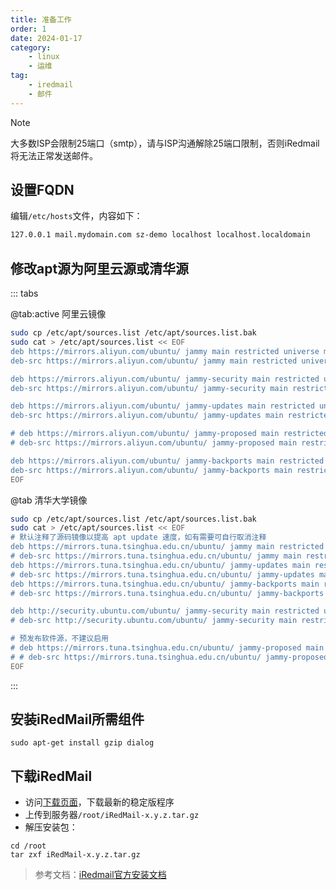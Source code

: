 ```yaml
---
title: 准备工作
order: 1
date: 2024-01-17
category:
    - linux
    - 运维
tag:
    - iredmail
    - 邮件
---
```

>[!note]
>大多数ISP会限制25端口（smtp），请与ISP沟通解除25端口限制，否则iRedmail将无法正常发送邮件。

## 设置FQDN

编辑`/etc/hosts`文件，内容如下：

```bash
127.0.0.1 mail.mydomain.com sz-demo localhost localhost.localdomain
```

## 修改apt源为阿里云源或清华源

::: tabs

@tab:active 阿里云镜像

```bash
sudo cp /etc/apt/sources.list /etc/apt/sources.list.bak
sudo cat > /etc/apt/sources.list << EOF
deb https://mirrors.aliyun.com/ubuntu/ jammy main restricted universe multiverse
deb-src https://mirrors.aliyun.com/ubuntu/ jammy main restricted universe multiverse

deb https://mirrors.aliyun.com/ubuntu/ jammy-security main restricted universe multiverse
deb-src https://mirrors.aliyun.com/ubuntu/ jammy-security main restricted universe multiverse

deb https://mirrors.aliyun.com/ubuntu/ jammy-updates main restricted universe multiverse
deb-src https://mirrors.aliyun.com/ubuntu/ jammy-updates main restricted universe multiverse

# deb https://mirrors.aliyun.com/ubuntu/ jammy-proposed main restricted universe multiverse
# deb-src https://mirrors.aliyun.com/ubuntu/ jammy-proposed main restricted universe multiverse

deb https://mirrors.aliyun.com/ubuntu/ jammy-backports main restricted universe multiverse
deb-src https://mirrors.aliyun.com/ubuntu/ jammy-backports main restricted universe multiverse
EOF
```

@tab 清华大学镜像

```bash
sudo cp /etc/apt/sources.list /etc/apt/sources.list.bak
sudo cat > /etc/apt/sources.list << EOF
# 默认注释了源码镜像以提高 apt update 速度，如有需要可自行取消注释
deb https://mirrors.tuna.tsinghua.edu.cn/ubuntu/ jammy main restricted universe multiverse
# deb-src https://mirrors.tuna.tsinghua.edu.cn/ubuntu/ jammy main restricted universe multiverse
deb https://mirrors.tuna.tsinghua.edu.cn/ubuntu/ jammy-updates main restricted universe multiverse
# deb-src https://mirrors.tuna.tsinghua.edu.cn/ubuntu/ jammy-updates main restricted universe multiverse
deb https://mirrors.tuna.tsinghua.edu.cn/ubuntu/ jammy-backports main restricted universe multiverse
# deb-src https://mirrors.tuna.tsinghua.edu.cn/ubuntu/ jammy-backports main restricted universe multiverse

deb http://security.ubuntu.com/ubuntu/ jammy-security main restricted universe multiverse
# deb-src http://security.ubuntu.com/ubuntu/ jammy-security main restricted universe multiverse

# 预发布软件源，不建议启用
# deb https://mirrors.tuna.tsinghua.edu.cn/ubuntu/ jammy-proposed main restricted universe multiverse
# # deb-src https://mirrors.tuna.tsinghua.edu.cn/ubuntu/ jammy-proposed main restricted universe multiverse
EOF
```

:::

## 安装iRedMail所需组件

```shell
sudo apt-get install gzip dialog
```

## 下载iRedMail

* 访问[下载页面](https://www.iredmail.org/download.html)，下载最新的稳定版程序
* 上传到服务器`/root/iRedMail-x.y.z.tar.gz`
* 解压安装包：

```shell
cd /root
tar zxf iRedMail-x.y.z.tar.gz
```

> 参考文档：[iRedmail官方安装文档](https://docs.iredmail.org/install.iredmail.on.debian.ubuntu.html)
